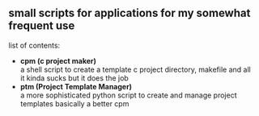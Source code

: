 small scripts for applications for my somewhat frequent use
---

list of contents:
- **cpm (c project maker)**\
a shell script to create a template c project directory, makefile and all\
it kinda sucks but it does the job
- **ptm (Project Template Manager)**\
a more sophisticated python script to create and manage project templates
basically a better cpm
